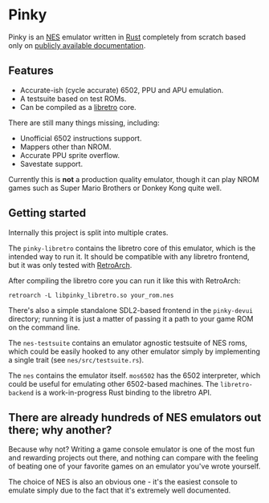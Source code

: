 # Pinky

Pinky is an [NES] emulator written in [Rust] completely from scratch
based only on [publicly available documentation].

[NES]: https://en.wikipedia.org/wiki/Nintendo_Entertainment_System
[Rust]: https://www.rust-lang.org/en-US/
[publicly available documentation]: http://wiki.nesdev.com/w/index.php/Nesdev_Wiki

## Features

   * Accurate-ish (cycle accurate) 6502, PPU and APU emulation.
   * A testsuite based on test ROMs.
   * Can be compiled as a [libretro] core.

[libretro]: http://www.libretro.com/index.php/api/

There are still many things missing, including:

   * Unofficial 6502 instructions support.
   * Mappers other than NROM.
   * Accurate PPU sprite overflow.
   * Savestate support.

Currently this is **not** a production quality emulator, though
it can play NROM games such as Super Mario Brothers or Donkey Kong
quite well.

## Getting started

Internally this project is split into multiple crates.

The `pinky-libretro` contains the libretro core of this emulator,
which is the intended way to run it. It should be compatible with
any libretro frontend, but it was only tested with [RetroArch].

After compiling the libretro core you can run it like this with RetroArch:

```
retroarch -L libpinky_libretro.so your_rom.nes
```

There's also a simple standalone SDL2-based frontend in the `pinky-devui`
directory; running it is just a matter of passing it a path to your game ROM
on the command line.

[Retroarch]: http://www.libretro.com/index.php/retroarch-2/

The `nes-testsuite` contains an emulator agnostic testsuite of NES roms,
which could be easily hooked to any other emulator simply by implementing
a single trait (see `nes/src/testsuite.rs`).

The `nes` contains the emulator itself. `mos6502` has the 6502 interpreter,
which could be useful for emulating other 6502-based machines. The `libretro-backend`
is a work-in-progress Rust binding to the libretro API.

## There are already hundreds of NES emulators out there; why another?

Because why not? Writing a game console emulator is one of the most fun and
rewarding projects out there, and nothing can compare with the feeling of
beating one of your favorite games on an emulator you've wrote yourself.

The choice of NES is also an obvious one - it's the easiest console to emulate
simply due to the fact that it's extremely well documented.
